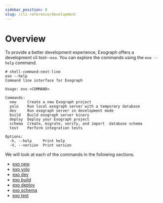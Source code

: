 ```yaml
---
sidebar_position: 0
slug: /cli-reference/development
---
```


# Overview

To provide a better development experience, Exograph offers a development cli tool--`exo`. You can explore the commands using the `exo --help` command.

```shell-session
# shell-command-next-line
exo --help
Command line interface for Exograph

Usage: exo <COMMAND>

Commands:
  new     Create a new Exograph project
  yolo    Run local exograph server with a temporary database
  dev     Run exograph server in development mode
  build   Build exograph server binary
  deploy  Deploy your Exograph project
  schema  Create, migrate, verify, and import  database schema
  test    Perform integration tests

Options:
  -h, --help     Print help
  -V, --version  Print version
```

We will look at each of the commands in the following sections.

- [exo new](new.md)
- [exo yolo](yolo.md)
- [exo dev](dev.md)
- [exo build](build.md)
- [exo deploy](deploy.md)
- [exo schema](schema.md)
- [exo test](test.md)
